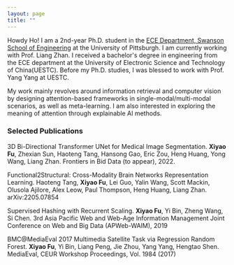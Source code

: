 ```yaml
---
layout: page
title: ""
---
```


Howdy Ho! I am a 2nd-year Ph.D. student in the [ECE Department, Swanson School of Engineering](https://www.engineering.pitt.edu/ece) at the University of Pittsburgh. I am currently working with Prof. Liang Zhan. I received a bachelor's degree in engineering from the ECE department at the University of Electronic Science and Technology of China(UESTC). Before my Ph.D. studies, I was blessed to work with Prof. Yang Yang at UESTC.

My work mainly revolves around information retrieval and computer vision by designing attention-based frameworks in single-modal/multi-modal scenarios, as well as meta-learning. I am also interested in exploring the meaning of attention through explainable AI methods.

### Selected Publications
3D Bi-Directional Transformer UNet for Medical Image Segmentation. **Xiyao Fu**, Zhexian Sun, Haoteng Tang, Hansong Gao, Eric Zou, Heng Huang, Yong Wang, Liang Zhan. Frontiers in Bid Data (to appear), 2022.

Functional2Structural: Cross-Modality Brain Networks Representation Learning. Haoteng Tang, **Xiyao Fu**, Lei Guo, Yalin Wang, Scott Mackin, Olusola Ajilore, Alex Leow, Paul Thompson, Heng Huang, Liang Zhan. arXiv:2205.07854

Supervised Hashing with Recurrent Scaling. **Xiyao Fu**, Yi Bin, Zheng Wang, Si Chen. 3rd Asia Pacific Web and Web-Age Information Management Joint Conference on Web and Big Data (APWeb-WAIM), 2019 

BMC@MediaEval 2017 Multimedia Satellite Task via Regression Random Forest. **Xiyao Fu**, Yi Bin, Liang Peng, Jie Zhou, Yang Yang, Hengtao Shen. MediaEval, CEUR Workshop Proceedings, Vol. 1984 (2017)




